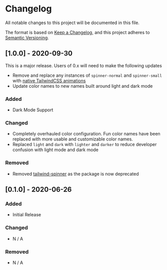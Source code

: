 # Changelog

All notable changes to this project will be documented in this file.

The format is based on [Keep a Changelog](https://keepachangelog.com/en/1.0.0/), and this project
adheres to [Semantic Versioning](https://semver.org/spec/v2.0.0.html).

## [1.0.0] - 2020-09-30

This is a major release. Users of 0.x will need to make the following updates

- Remove and replace any instances of `spinner-normal` and `spinner-small` with [native TailwindCSS animations](https://tailwindcss.com/docs/animation#spin)
- Update color names to new names built around light and dark mode

### Added

- Dark Mode Support

### Changed

- Completely overhauled color configuration. Fun color names have been replaced with more usable and customizable color names.
- Replaced `light` and `dark` with `lighter` and `darker` to reduce developer confusion with light mode and dark mode

### Removed

- Removed [tailwind-spinner](https://github.com/aniftyco/tailwindcss-spinner) as the package is now deprecated

## [0.1.0] - 2020-06-26

### Added

- Initial Release

### Changed

- N / A

### Removed

- N / A
